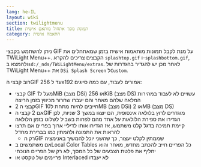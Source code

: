```yaml
---
lang: he-IL
layout: wiki
section: twilightmenu
title: תמונת מסך אתחול מותאם אישית
category: התאמה אישית
---
```


ניתן להשתמש בקבצי GIF על מנת לקבל תמונות מותאמות אישית בזמן שמאתחלים את TWiLight Menu++. הקבצים צריכים להקרא `splashtop.gif` ו-`splashbottom.gif`, ולהמצא ב`sd:/_nds/TWiLightMenu/extras`. לאחר מכן יש להגדיר בהגדרות של TWiLight Menu++ את `DSi Splash Screen` ל`Custom`.

רוב קבצי הGIF עד ל 256x192 אמורים לעבוד, עם כמה סייגים:
- קבצי GIF מעל ל1MiB (מצב DSi) או 256KiB (מצב DS) עשויים לא לעבוד במהירות המלאה שלהם מאחר והם יעברו שחרור מכיווץ בזמן הריצה
- 2 קבצי הGIF חייבים להיות מתחת ל10MB (מצב DSi) או 2MB (מצב DS)
- אם 2 קבצי הGIF מוגדרים לרוץ בלולאה אינסופית, הם יוצגו במשך 3 שניות, לכן הגדירו את ספירת הלולאות על אחד מהם לפחות בשביל לשלוט בזמן הלולאה
- קיימת תמיכה בדגל קלט משתמש, אז הגדירו אותו לדיליי ארוך בפריים אם תרצו להראות את התמונה ולהמתין כמו בברירת מחדל
  - רק הGIF שממתין לקלט יעצור, כך שהשני יוכל להמשיך באנימציה
- אם משתמשים בLocal Color Tables כל הפריים חייב להכתב מחדש, מאחר והוא יחליף את פלטת הצבעים של כל המסך, לא רק של הפריים הנוכחי
- פריימים של טקסט או Interlaced לא יעבדו
